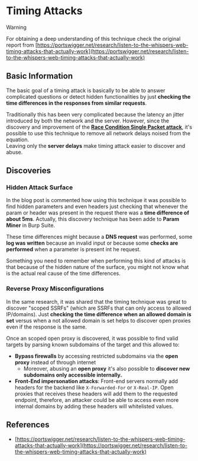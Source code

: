 # Timing Attacks

> [!WARNING]
> For obtaining a deep understanding of this technique check the original report from [https://portswigger.net/research/listen-to-the-whispers-web-timing-attacks-that-actually-work](https://portswigger.net/research/listen-to-the-whispers-web-timing-attacks-that-actually-work)

## Basic Information

The basic goal of a timing attack is basically to be able to answer complicated questions or detect hidden functionalities by just **checking the time differences in the responses from similar requests**.

Traditionally this has been very complicated because the latency an jitter introduced by both the network and the server. However, since the discovery and improvement of the [**Race Condition Single Packet attack**](race-condition.md#http-2-single-packet-attack-vs.-http-1.1-last-byte-synchronization), it's possible to use this technique to remove all network delays noised from the equation.\
Leaving only the **server delays** make timing attack easier to discover and abuse.

## Discoveries

### Hidden Attack Surface

In the blog post is commented how using this technique it was possible to find hidden parameters and even headers just checking that whenever the param or header was present in the request there was a **time difference of about 5ms**. Actually, this discovery technique has been adde to **Param Miner** in Burp Suite.

These time differences might because a **DNS request** was performed, some **log was written** because an invalid input or because some **checks are performed** when a parameter is present int he request.

Something you need to remember when performing this kind of attacks is that because of the hidden nature of the surface, you might not know what is the actual real cause of the time differences.

### Reverse Proxy Misconfigurations

In the same research, it was shared that the timing technique was great to discover "scoped SSRFs" (which are SSRFs that can only access to allowed IP/domains). Just **checking the time difference when an allowed domain is set** versus when a not allowed domain is set helps to discover open proxies even if the response is the same.

Once an scoped open proxy is discovered, it was possible to find valid targets by parsing known subdomains of the target and this allowed to:

- **Bypass firewalls** by accessing restricted subdomains via the **open proxy** instead of through internet
  - Moreover, abusing an **open proxy** it's also possible to **discover new subdomains only accessible internally.**
- **Front-End impersonation attacks**: Front-end servers normally add headers for the backend like `X-Forwarded-For` or `X-Real-IP`. Open proxies that receives these headers will add them to the requested endpoint, therefore, an attacker could be able to access even more internal domains by adding these headers will whitelisted values.

## References

- [https://portswigger.net/research/listen-to-the-whispers-web-timing-attacks-that-actually-work](https://portswigger.net/research/listen-to-the-whispers-web-timing-attacks-that-actually-work)

